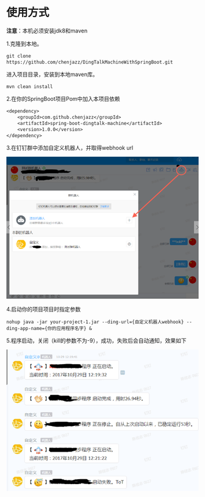 # 使用方式

**注意**：本机必须安装jdk8和maven

1.克隆到本地。
```
git clone https://github.com/chenjazz/DingTalkMachineWithSpringBoot.git
```
进入项目目录，安装到本地maven库。
```
mvn clean install
```

2.在你的SpringBoot项目Pom中加入本项目依赖
```
<dependency>
    <groupId>com.github.chenjazz</groupId>
    <artifactId>spring-boot-dingtalk-machine</artifactId>
    <version>1.0.0</version>
</dependency>
```

3.在钉钉群中添加自定义机器人，并取得webhook url

![](image33333.png)

4.启动你的项目项目时指定参数
```
nohup java -jar your-project-1.jar --ding-url={自定义机器人webhook} --ding-app-name={你的应用程序名字} &
```

5.程序启动，关闭（kill的参数不为-9），成功，失败后会自动通知，效果如下

![](image444.png)
